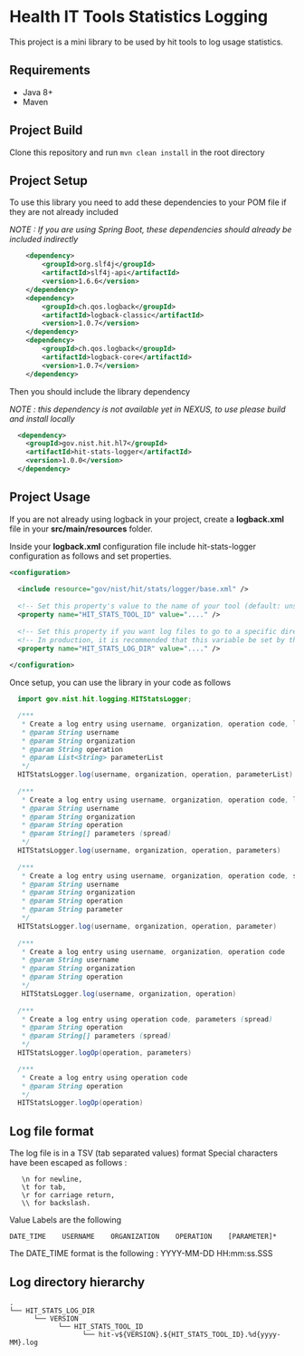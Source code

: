 # Health IT Tools Statistics Logging

This project is a mini library to be used by hit tools to log usage statistics.

## Requirements
- Java 8+
- Maven

## Project Build
Clone this repository and run ```mvn clean install``` in the root directory

## Project Setup
To use this library you need to add these dependencies to your POM file if they are not already included

*NOTE : If you are using Spring Boot, these dependencies should already be included indirectly*

```xml
    <dependency>
        <groupId>org.slf4j</groupId>
        <artifactId>slf4j-api</artifactId>
        <version>1.6.6</version>
    </dependency>
    <dependency>
        <groupId>ch.qos.logback</groupId>
        <artifactId>logback-classic</artifactId>
        <version>1.0.7</version>
    </dependency>
    <dependency>
        <groupId>ch.qos.logback</groupId>
        <artifactId>logback-core</artifactId>
        <version>1.0.7</version>
    </dependency>
```

Then you should include the library dependency

*NOTE : this dependency is not available yet in NEXUS, to use please build and install locally*

```xml
  <dependency>
    <groupId>gov.nist.hit.hl7</groupId>
    <artifactId>hit-stats-logger</artifactId>
    <version>1.0.0</version>
  </dependency>
```

## Project Usage
If you are not already using logback in your project, create a **logback.xml** file in your **src/main/resources** folder.

Inside your **logback.xml** configuration file include hit-stats-logger configuration as follows and set properties.

```xml
<configuration>
    
  <include resource="gov/nist/hit/stats/logger/base.xml" />
  
  <!-- Set this property's value to the name of your tool (default: unspecified)-->
  <property name="HIT_STATS_TOOL_ID" value="...." />
  
  <!-- Set this property if you want log files to go to a specific directory (default: /var/log/hit-stats) -->
  <!-- In production, it is recommended that this variable be set by the admin as an environment variable in that case please do not override -->
  <property name="HIT_STATS_LOG_DIR" value="...." />
  
</configuration>
```

Once setup, you can use the library in your code as follows

```java
  import gov.nist.hit.logging.HITStatsLogger;

  /***
   * Create a log entry using username, organization, operation code, list of parameters
   * @param String username
   * @param String organization
   * @param String operation
   * @param List<String> parameterList
   */
  HITStatsLogger.log(username, organization, operation, parameterList)
  
  /***
   * Create a log entry using username, organization, operation code, list of parameters (spread)
   * @param String username
   * @param String organization
   * @param String operation
   * @param String[] parameters (spread)
   */
  HITStatsLogger.log(username, organization, operation, parameters)
    
  /***
   * Create a log entry using username, organization, operation code, single parameter
   * @param String username
   * @param String organization
   * @param String operation
   * @param String parameter
   */
  HITStatsLogger.log(username, organization, operation, parameter)
  
  /***
   * Create a log entry using username, organization, operation code
   * @param String username
   * @param String organization
   * @param String operation
   */
   HITStatsLogger.log(username, organization, operation)
   
  /***
   * Create a log entry using operation code, parameters (spread)
   * @param String operation
   * @param String[] parameters (spread)
   */
  HITStatsLogger.logOp(operation, parameters)

  /***
   * Create a log entry using operation code
   * @param String operation
   */
  HITStatsLogger.logOp(operation)

```

## Log file format

The log file is in a TSV (tab separated values) format
Special characters have been escaped as follows :
```
   \n for newline,
   \t for tab,
   \r for carriage return,
   \\ for backslash.
```
Value Labels are the following
```
DATE_TIME    USERNAME    ORGANIZATION    OPERATION    [PARAMETER]*
```

The DATE_TIME format is the following : YYYY-MM-DD HH:mm:ss.SSS

## Log directory hierarchy
```
.
└── HIT_STATS_LOG_DIR
      └── VERSION
            └── HIT_STATS_TOOL_ID
                  └── hit-v${VERSION}.${HIT_STATS_TOOL_ID}.%d{yyyy-MM}.log
      
```





